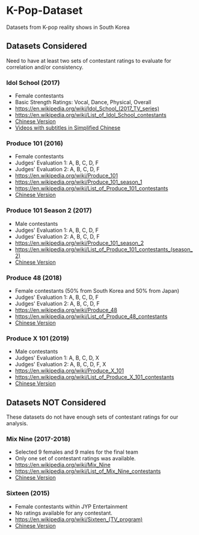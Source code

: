 # K-Pop-Dataset
Datasets from K-pop reality shows in South Korea

## Datasets Considered

Need to have at least two sets of contestant ratings to evaluate for correlation and/or consistency.

### Idol School (2017)
- Female contestants
- Basic Strength Ratings: Vocal, Dance, Physical, Overall
- https://en.wikipedia.org/wiki/Idol_School_(2017_TV_series)
- https://en.wikipedia.org/wiki/List_of_Idol_School_contestants
- [Chinese Version](https://bit.ly/4gtJGml)
- [Videos with subtitles in Simplified Chinese](https://www.bilibili.com/video/BV1554y1C7wj/)

### Produce 101 (2016)
- Female contestants
- Judges' Evaluation 1: A, B, C, D, F
- Judges' Evaluation 2: A, B, C, D, F
- https://en.wikipedia.org/wiki/Produce_101
- https://en.wikipedia.org/wiki/Produce_101_season_1
- https://en.wikipedia.org/wiki/List_of_Produce_101_contestants
- [Chinese Version](https://zh.wikipedia.org/zh-hant/PRODUCE_101)

### Produce 101 Season 2 (2017)
- Male contestants
- Judges' Evaluation 1: A, B, C, D, F
- Judges' Evaluation 2: A, B, C, D, F
- https://en.wikipedia.org/wiki/Produce_101_season_2
- https://en.wikipedia.org/wiki/List_of_Produce_101_contestants_(season_2)
- [Chinese Version](https://bit.ly/49QprN7)
  
### Produce 48 (2018)
- Female contestants (50% from South Korea and 50% from Japan)
- Judges' Evaluation 1: A, B, C, D, F
- Judges' Evaluation 2: A, B, C, D, F
- https://en.wikipedia.org/wiki/Produce_48
- https://en.wikipedia.org/wiki/List_of_Produce_48_contestants
- [Chinese Version](https://zh.wikipedia.org/wiki/PRODUCE_48)
  
### Produce X 101 (2019)
- Male contestants
- Judges' Evaluation 1: A, B, C, D, X
- Judges' Evaluation 2: A, B, C, D, F, X
- https://en.wikipedia.org/wiki/Produce_X_101
- https://en.wikipedia.org/wiki/List_of_Produce_X_101_contestants
- [Chinese Version](https://zh.wikipedia.org/wiki/PRODUCE_X_101)

## Datasets NOT Considered

These datasets do not have enough sets of contestant ratings for our analysis.

### Mix Nine (2017-2018)
- Selected 9 females and 9 males for the final team
- Only one set of contestant ratings was available.
- https://en.wikipedia.org/wiki/Mix_Nine
- https://en.wikipedia.org/wiki/List_of_Mix_Nine_contestants
- [Chinese Version](https://zh.wikipedia.org/zh-hant/MIXNINE)

### Sixteen (2015)
- Female contestants within JYP Entertainment
- No ratings available for any contestant.
- https://en.wikipedia.org/wiki/Sixteen_(TV_program)
- [Chinese Version](https://zh.wikipedia.org/wiki/SIXTEEN)
